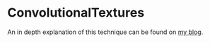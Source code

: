 # ConvolutionalTextures

An in depth explanation of this technique can be found on [my blog](https://jobtalle.com/convolutional_textures.html).
